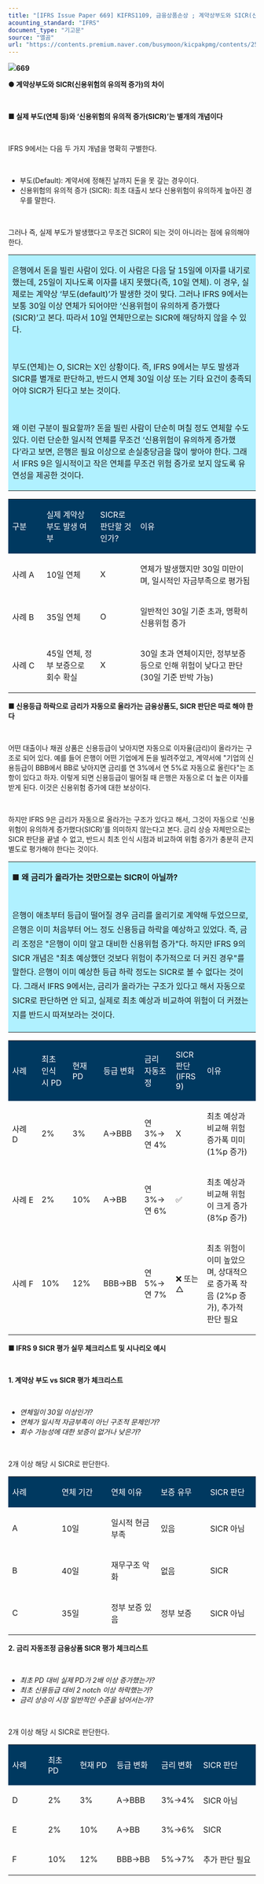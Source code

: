```yaml
---
title: "[IFRS Issue Paper 669] KIFRS1109, 금융상품손상 ; 계약상부도와 SICR(신용위험의 유의적 증가)의 차이"
acounting_standard: "IFRS"
document_type: "기고문"
source: "엘곰"
url: "https://contents.premium.naver.com/busymoon/kicpakpmg/contents/250511075236998ak"
---
```

![](https://n2.news.naver.com/l.gif?type=content)**669**

**● 계약상부도와 SICR(신용위험의 유의적 증가)의 차이**

​

**■ 실제 부도(연체 등)와 ‘신용위험의 유의적 증가(SICR)’는 별개의 개념이다**

​

IFRS 9에서는 다음 두 가지 개념을 명확히 구별한다.

​

- 부도(Default): 계약서에 정해진 날까지 돈을 못 갚는 경우이다.
- 신용위험의 유의적 증가 (SICR): 최초 대출시 보다 신용위험이 유의하게 높아진 경우를 말한다.

​

그러나 즉, 실제 부도가 발생했다고 무조건 SICR이 되는 것이 아니라는 점에 유의해야 한다.

<table style=""><tbody><tr><td colspan="3" rowspan="1" style="width: 100.0%; height: 129.0px;  background-color: #b0f1ff;"><div><p style=""><span style="">은행에서 돈을 빌린 사람이 있다. 이 사람은 다음 달 15일에 이자를 내기로 했는데, 25일이 지나도록 이자를 내지 못했다(즉, 10일 연체). 이 경우, 실제로는 계약상 ‘부도(default)’가 발생한 것이 맞다. 그러나 IFRS 9에서는 보통 30일 이상 연체가 되어야만 ‘신용위험이 유의하게 증가했다(SICR)’고 본다. 따라서 10일 연체만으로는 SICR에 해당하지 않을 수 있다.</span></p></div><div><p style=""><span style="">​</span></p></div><div><p style=""><span style="">부도(연체)는 O, SICR는 X인 상황이다. 즉, IFRS 9에서는 부도 발생과 SICR를 별개로 판단하고, 반드시 연체 30일 이상 또는 기타 요건이 충족되어야 SICR가 된다고 보는 것이다.</span></p></div><div><p style=""><span style="">​</span></p></div><div><p style=""><span style="">왜 이런 구분이 필요할까? 돈을 빌린 사람이 단순히 며칠 정도 연체할 수도 있다. 이런 단순한 일시적 연체를 무조건 ‘신용위험이 유의하게 증가했다’라고 보면, 은행은 필요 이상으로 손실충당금을 많이 쌓아야 한다. 그래서 IFRS 9은 일시적이고 작은 연체를 무조건 위험 증가로 보지 않도록 유연성을 제공한 것이다.</span></p></div></td></tr></tbody></table>

<table style=""><tbody><tr><td colspan="1" rowspan="1" style="width: 13.82%; height: 40.0px;  background-color: #003960;"><div><p style=""><span style="color:#ffffff;">구분</span></p></div></td><td colspan="1" rowspan="1" style="width: 21.77%; height: 40.0px;  background-color: #003960;"><div><p style=""><span style="color:#ffffff;">실제 계약상 부도 발생 여부</span></p></div></td><td colspan="1" rowspan="1" style="width: 16.17%; height: 40.0px;  background-color: #003960;"><div><p style=""><span style="color:#ffffff;">SICR로 판단할 것인가?</span></p></div></td><td colspan="1" rowspan="1" style="width: 48.24%; height: 40.0px;  background-color: #003960;"><div><p style=""><span style="color:#ffffff;">이유</span></p></div></td></tr><tr><td colspan="1" rowspan="1" style="width: 13.82%; height: 40.0px;  "><div><p style=""><span style="">사례 A</span></p></div></td><td colspan="1" rowspan="1" style="width: 21.77%; height: 40.0px;  "><div><p style=""><span style="">10일 연체</span></p></div></td><td colspan="1" rowspan="1" style="width: 16.17%; height: 40.0px;  "><div><p style=""><span style="">X</span></p></div></td><td colspan="1" rowspan="1" style="width: 48.24%; height: 40.0px;  "><div><p style=""><span style="">연체가 발생했지만 30일 미만이며, 일시적인 자금부족으로 평가됨</span></p></div></td></tr><tr><td colspan="1" rowspan="1" style="width: 13.82%; height: 40.0px;  "><div><p style=""><span style="">사례 B</span></p></div></td><td colspan="1" rowspan="1" style="width: 21.77%; height: 40.0px;  "><div><p style=""><span style="">35일 연체</span></p></div></td><td colspan="1" rowspan="1" style="width: 16.17%; height: 40.0px;  "><div><p style=""><span style="">O</span></p></div></td><td colspan="1" rowspan="1" style="width: 48.24%; height: 40.0px;  "><div><p style=""><span style="">일반적인 30일 기준 초과, 명확히 신용위험 증가</span></p></div></td></tr><tr><td colspan="1" rowspan="1" style="width: 13.82%; height: 40.0px;  "><div><p style=""><span style="">사례 C</span></p></div></td><td colspan="1" rowspan="1" style="width: 21.77%; height: 40.0px;  "><div><p style=""><span style="">45일 연체, 정부 보증으로 회수 확실</span></p></div></td><td colspan="1" rowspan="1" style="width: 16.17%; height: 40.0px;  "><div><p style=""><span style="">X</span></p></div></td><td colspan="1" rowspan="1" style="width: 48.24%; height: 40.0px;  "><div><p style=""><span style="">30일 초과 연체이지만, 정부보증 등으로 인해 위험이 낮다고 판단 (30일 기준 반박 가능)</span></p></div></td></tr></tbody></table>

**■ 신용등급 하락으로 금리가 자동으로 올라가는 금융상품도, SICR 판단은 따로 해야 한다**

**​**

어떤 대출이나 채권 상품은 신용등급이 낮아지면 자동으로 이자율(금리)이 올라가는 구조로 되어 있다. 예를 들어 은행이 어떤 기업에게 돈을 빌려주었고, 계약서에 "기업의 신용등급이 BBB에서 BB로 낮아지면 금리를 연 3%에서 연 5%로 자동으로 올린다"는 조항이 있다고 하자. 이렇게 되면 신용등급이 떨어질 때 은행은 자동으로 더 높은 이자를 받게 된다. 이것은 신용위험 증가에 대한 보상이다.

​

하지만 IFRS 9은 금리가 자동으로 올라가는 구조가 있다고 해서, 그것이 자동으로 ‘신용위험이 유의하게 증가했다(SICR)’를 의미하지 않는다고 본다. 금리 상승 자체만으로는 SICR 판단을 끝낼 수 없고, 반드시 최초 인식 시점과 비교하여 위험 증가가 충분히 큰지 별도로 평가해야 한다는 것이다.

<table style=""><tbody><tr><td colspan="3" rowspan="1" style="width: 100.0%; height: 129.0px;  background-color: #b0f1ff;"><div><p style=""><span style=""><b>■ 왜 금리가 올라가는 것만으로는 SICR이 아닐까?</b></span></p></div><div><p style=""><span style="">​</span></p></div><div><p style="line-height:1.8;"><span style="">은행이 애초부터 등급이 떨어질 경우 금리를 올리기로 계약해 두었으므로, 은행은 이미 처음부터 어느 정도 신용등급 하락을 예상하고 있었다. 즉, 금리 조정은 "은행이 이미 알고 대비한 신용위험 증가"다. 하지만 IFRS 9의 SICR 개념은 "최초 예상했던 것보다 위험이 추가적으로 더 커진 경우"를 말한다. 은행이 이미 예상한 등급 하락 정도는 SICR로 볼 수 없다는 것이다. 그래서 IFRS 9에서는, 금리가 올라가는 구조가 있다고 해서 자동으로 SICR로 판단하면 안 되고, 실제로 최초 예상과 비교하여 위험이 더 커졌는지를 반드시 따져보라는 것이다.</span></p></div></td></tr></tbody></table>

<table style=""><tbody><tr><td colspan="1" rowspan="1" style="width: 12.84%; height: 40.0px;  background-color: #003960;"><div><p style=""><span style="color:#ffffff;">사례</span></p></div></td><td colspan="1" rowspan="1" style="width: 12.84%; height: 40.0px;  background-color: #003960;"><div><p style=""><span style="color:#ffffff;">최초 인식 시 PD</span></p></div></td><td colspan="1" rowspan="1" style="width: 12.84%; height: 40.0px;  background-color: #003960;"><div><p style=""><span style="color:#ffffff;">현재 PD</span></p></div></td><td colspan="1" rowspan="1" style="width: 12.84%; height: 40.0px;  background-color: #003960;"><div><p style=""><span style="color:#ffffff;">등급 변화</span></p></div></td><td colspan="1" rowspan="1" style="width: 12.84%; height: 40.0px;  background-color: #003960;"><div><p style=""><span style="color:#ffffff;">금리 자동조정</span></p></div></td><td colspan="1" rowspan="1" style="width: 12.84%; height: 40.0px;  background-color: #003960;"><div><p style=""><span style="color:#ffffff;">SICR 판단 (IFRS 9)</span></p></div></td><td colspan="1" rowspan="1" style="width: 22.95%; height: 40.0px;  background-color: #003960;"><div><p style=""><span style="color:#ffffff;">이유</span></p></div></td></tr><tr><td colspan="1" rowspan="1" style="width: 12.84%; height: 40.0px;  "><div><p style=""><span style="">사례 D</span></p></div></td><td colspan="1" rowspan="1" style="width: 12.84%; height: 40.0px;  "><div><p style=""><span style="">2%</span></p></div></td><td colspan="1" rowspan="1" style="width: 12.84%; height: 40.0px;  "><div><p style=""><span style="">3%</span></p></div></td><td colspan="1" rowspan="1" style="width: 12.84%; height: 40.0px;  "><div><p style=""><span style="">A→BBB</span></p></div></td><td colspan="1" rowspan="1" style="width: 12.84%; height: 40.0px;  "><div><p style=""><span style="">연 3%→연 4%</span></p></div></td><td colspan="1" rowspan="1" style="width: 12.84%; height: 40.0px;  "><div><p style=""><span style="">X</span></p></div></td><td colspan="1" rowspan="1" style="width: 22.95%; height: 40.0px;  "><div><p style=""><span style="">최초 예상과 비교해 위험 증가폭 미미 (1%p 증가)</span></p></div></td></tr><tr><td colspan="1" rowspan="1" style="width: 12.84%; height: 40.0px;  "><div><p style=""><span style="">사례 E</span></p></div></td><td colspan="1" rowspan="1" style="width: 12.84%; height: 40.0px;  "><div><p style=""><span style="">2%</span></p></div></td><td colspan="1" rowspan="1" style="width: 12.84%; height: 40.0px;  "><div><p style=""><span style="">10%</span></p></div></td><td colspan="1" rowspan="1" style="width: 12.84%; height: 40.0px;  "><div><p style=""><span style="">A→BB</span></p></div></td><td colspan="1" rowspan="1" style="width: 12.84%; height: 40.0px;  "><div><p style=""><span style="">연 3%→연 6%</span></p></div></td><td colspan="1" rowspan="1" style="width: 12.84%; height: 40.0px;  "><div><p style=""><span style="">✅</span></p></div></td><td colspan="1" rowspan="1" style="width: 22.95%; height: 40.0px;  "><div><p style=""><span style="">최초 예상과 비교해 위험이 크게 증가 (8%p 증가)</span></p></div></td></tr><tr><td colspan="1" rowspan="1" style="width: 12.84%; height: 40.0px;  "><div><p style=""><span style="">사례 F</span></p></div></td><td colspan="1" rowspan="1" style="width: 12.84%; height: 40.0px;  "><div><p style=""><span style="">10%</span></p></div></td><td colspan="1" rowspan="1" style="width: 12.84%; height: 40.0px;  "><div><p style=""><span style="">12%</span></p></div></td><td colspan="1" rowspan="1" style="width: 12.84%; height: 40.0px;  "><div><p style=""><span style="">BBB→BB</span></p></div></td><td colspan="1" rowspan="1" style="width: 12.84%; height: 40.0px;  "><div><p style=""><span style="">연 5%→연 7%</span></p></div></td><td colspan="1" rowspan="1" style="width: 12.84%; height: 40.0px;  "><div><p style=""><span style="">❌ 또는 △</span></p></div></td><td colspan="1" rowspan="1" style="width: 22.95%; height: 40.0px;  "><div><p style=""><span style="">최초 위험이 이미 높았으며, 상대적으로 증가폭 작음 (2%p 증가), 추가적 판단 필요</span></p></div></td></tr></tbody></table>

**■ IFRS 9 SICR 평가 실무 체크리스트 및 시나리오 예시**

​

**1\. 계약상 부도 vs SICR 평가 체크리스트**

​

- *연체일이 30일 이상인가?*
- *연체가 일시적 자금부족이 아닌 구조적 문제인가?*
- *회수 가능성에 대한 보증이 없거나 낮은가?*

*​*

2개 이상 해당 시 SICR로 판단한다.

<table style=""><tbody><tr><td colspan="1" rowspan="1" style="width: 20.0%; height: 40.0px;  background-color: #003960;"><div><p style=""><span style="color:#ffffff;">사례</span></p></div></td><td colspan="1" rowspan="1" style="width: 20.0%; height: 40.0px;  background-color: #003960;"><div><p style=""><span style="color:#ffffff;">연체 기간</span></p></div></td><td colspan="1" rowspan="1" style="width: 20.0%; height: 40.0px;  background-color: #003960;"><div><p style=""><span style="color:#ffffff;">연체 이유</span></p></div></td><td colspan="1" rowspan="1" style="width: 20.0%; height: 40.0px;  background-color: #003960;"><div><p style=""><span style="color:#ffffff;">보증 유무</span></p></div></td><td colspan="1" rowspan="1" style="width: 20.0%; height: 40.0px;  background-color: #003960;"><div><p style=""><span style="color:#ffffff;">SICR 판단</span></p></div></td></tr><tr><td colspan="1" rowspan="1" style="width: 20.0%; height: 40.0px;  "><div><p style=""><span style="">A</span></p></div></td><td colspan="1" rowspan="1" style="width: 20.0%; height: 40.0px;  "><div><p style=""><span style="">10일</span></p></div></td><td colspan="1" rowspan="1" style="width: 20.0%; height: 40.0px;  "><div><p style=""><span style="">일시적 현금 부족</span></p></div></td><td colspan="1" rowspan="1" style="width: 20.0%; height: 40.0px;  "><div><p style=""><span style="">있음</span></p></div></td><td colspan="1" rowspan="1" style="width: 20.0%; height: 40.0px;  "><div><p style=""><span style="">SICR 아님</span></p></div></td></tr><tr><td colspan="1" rowspan="1" style="width: 20.0%; height: 40.0px;  "><div><p style=""><span style="">B</span></p></div></td><td colspan="1" rowspan="1" style="width: 20.0%; height: 40.0px;  "><div><p style=""><span style="">40일</span></p></div></td><td colspan="1" rowspan="1" style="width: 20.0%; height: 40.0px;  "><div><p style=""><span style="">재무구조 악화</span></p></div></td><td colspan="1" rowspan="1" style="width: 20.0%; height: 40.0px;  "><div><p style=""><span style="">없음</span></p></div></td><td colspan="1" rowspan="1" style="width: 20.0%; height: 40.0px;  "><div><p style=""><span style="">SICR</span></p></div></td></tr><tr><td colspan="1" rowspan="1" style="width: 20.0%; height: 40.0px;  "><div><p style=""><span style="">C</span></p></div></td><td colspan="1" rowspan="1" style="width: 20.0%; height: 40.0px;  "><div><p style=""><span style="">35일</span></p></div></td><td colspan="1" rowspan="1" style="width: 20.0%; height: 40.0px;  "><div><p style=""><span style="">정부 보증 있음</span></p></div></td><td colspan="1" rowspan="1" style="width: 20.0%; height: 40.0px;  "><div><p style=""><span style="">정부 보증</span></p></div></td><td colspan="1" rowspan="1" style="width: 20.0%; height: 40.0px;  "><div><p style=""><span style="">SICR 아님</span></p></div></td></tr></tbody></table>

**2\. 금리 자동조정 금융상품 SICR 평가 체크리스트**

​

- *최초 PD 대비 실제 PD가 2배 이상 증가했는가?*
- *최초 신용등급 대비 2 notch 이상 하락했는가?*
- *금리 상승이 시장 일반적인 수준을 넘어서는가?*

​

2개 이상 해당 시 SICR로 판단한다.

<table style=""><tbody><tr><td colspan="1" rowspan="1" style="width: 14.46%; height: 40.0px;  background-color: #003960;"><div><p style=""><span style="color:#ffffff;">사례</span></p></div></td><td colspan="1" rowspan="1" style="width: 12.85%; height: 40.0px;  background-color: #003960;"><div><p style=""><span style="color:#ffffff;">최초 PD</span></p></div></td><td colspan="1" rowspan="1" style="width: 14.91%; height: 40.0px;  background-color: #003960;"><div><p style=""><span style="color:#ffffff;">현재 PD</span></p></div></td><td colspan="1" rowspan="1" style="width: 17.99%; height: 40.0px;  background-color: #003960;"><div><p style=""><span style="color:#ffffff;">등급 변화</span></p></div></td><td colspan="1" rowspan="1" style="width: 16.96%; height: 40.0px;  background-color: #003960;"><div><p style=""><span style="color:#ffffff;">금리 변화</span></p></div></td><td colspan="1" rowspan="1" style="width: 22.85%; height: 40.0px;  background-color: #003960;"><div><p style=""><span style="color:#ffffff;">SICR 판단</span></p></div></td></tr><tr><td colspan="1" rowspan="1" style="width: 14.46%; height: 40.0px;  "><div><p style=""><span style="">D</span></p></div></td><td colspan="1" rowspan="1" style="width: 12.85%; height: 40.0px;  "><div><p style=""><span style="">2%</span></p></div></td><td colspan="1" rowspan="1" style="width: 14.91%; height: 40.0px;  "><div><p style=""><span style="">3%</span></p></div></td><td colspan="1" rowspan="1" style="width: 17.99%; height: 40.0px;  "><div><p style=""><span style="">A→BBB</span></p></div></td><td colspan="1" rowspan="1" style="width: 16.96%; height: 40.0px;  "><div><p style=""><span style="">3%→4%</span></p></div></td><td colspan="1" rowspan="1" style="width: 22.85%; height: 40.0px;  "><div><p style=""><span style="">SICR 아님</span></p></div></td></tr><tr><td colspan="1" rowspan="1" style="width: 14.46%; height: 40.0px;  "><div><p style=""><span style="">E</span></p></div></td><td colspan="1" rowspan="1" style="width: 12.85%; height: 40.0px;  "><div><p style=""><span style="">2%</span></p></div></td><td colspan="1" rowspan="1" style="width: 14.91%; height: 40.0px;  "><div><p style=""><span style="">10%</span></p></div></td><td colspan="1" rowspan="1" style="width: 17.99%; height: 40.0px;  "><div><p style=""><span style="">A→BB</span></p></div></td><td colspan="1" rowspan="1" style="width: 16.96%; height: 40.0px;  "><div><p style=""><span style="">3%→6%</span></p></div></td><td colspan="1" rowspan="1" style="width: 22.85%; height: 40.0px;  "><div><p style=""><span style="">SICR</span></p></div></td></tr><tr><td colspan="1" rowspan="1" style="width: 14.46%; height: 40.0px;  "><div><p style=""><span style="">F</span></p></div></td><td colspan="1" rowspan="1" style="width: 12.85%; height: 40.0px;  "><div><p style=""><span style="">10%</span></p></div></td><td colspan="1" rowspan="1" style="width: 14.91%; height: 40.0px;  "><div><p style=""><span style="">12%</span></p></div></td><td colspan="1" rowspan="1" style="width: 17.99%; height: 40.0px;  "><div><p style=""><span style="">BBB→BB</span></p></div></td><td colspan="1" rowspan="1" style="width: 16.96%; height: 40.0px;  "><div><p style=""><span style="">5%→7%</span></p></div></td><td colspan="1" rowspan="1" style="width: 22.85%; height: 40.0px;  "><div><p style=""><span style="">추가 판단 필요</span></p></div></td></tr></tbody></table>

​